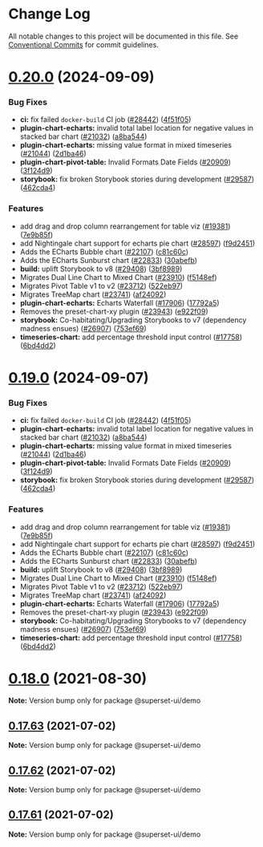 # Change Log

All notable changes to this project will be documented in this file.
See [Conventional Commits](https://conventionalcommits.org) for commit guidelines.

# [0.20.0](https://github.com/apache/superset/compare/v2021.41.0...v0.20.0) (2024-09-09)

### Bug Fixes

- **ci:** fix failed `docker-build` CI job ([#28442](https://github.com/apache/superset/issues/28442)) ([4f51f05](https://github.com/apache/superset/commit/4f51f051334e5285495a53074c54aae0fea77156))
- **plugin-chart-echarts:** invalid total label location for negative values in stacked bar chart ([#21032](https://github.com/apache/superset/issues/21032)) ([a8ba544](https://github.com/apache/superset/commit/a8ba544e609ad3af449239c1fb956bb18c7066c4))
- **plugin-chart-echarts:** missing value format in mixed timeseries ([#21044](https://github.com/apache/superset/issues/21044)) ([2d1ba46](https://github.com/apache/superset/commit/2d1ba468441b113c574d6fcc5984e8e09ddbc1c6))
- **plugin-chart-pivot-table:** Invalid Formats Date Fields ([#20909](https://github.com/apache/superset/issues/20909)) ([3f124d9](https://github.com/apache/superset/commit/3f124d9d67f194746da0a49ee2456a0530ec73f9))
- **storybook:** fix broken Storybook stories during development ([#29587](https://github.com/apache/superset/issues/29587)) ([462cda4](https://github.com/apache/superset/commit/462cda400baa00b3bcc4a7f8aded362ca55e18a5))

### Features

- add drag and drop column rearrangement for table viz ([#19381](https://github.com/apache/superset/issues/19381)) ([7e9b85f](https://github.com/apache/superset/commit/7e9b85f76ca8cae38c38e11f857634216b1cd71c))
- add Nightingale chart support for echarts pie chart ([#28597](https://github.com/apache/superset/issues/28597)) ([f9d2451](https://github.com/apache/superset/commit/f9d2451b23e0f5b0316a61889a8d964704e888dc))
- Adds the ECharts Bubble chart ([#22107](https://github.com/apache/superset/issues/22107)) ([c81c60c](https://github.com/apache/superset/commit/c81c60c91fbcb09dd63c05f050e18ee09ceebfd6))
- Adds the ECharts Sunburst chart ([#22833](https://github.com/apache/superset/issues/22833)) ([30abefb](https://github.com/apache/superset/commit/30abefb519978e2760a492de51dc0d19803edf3a))
- **build:** uplift Storybook to v8 ([#29408](https://github.com/apache/superset/issues/29408)) ([3bf8989](https://github.com/apache/superset/commit/3bf89893dc17a8dea94a40a6d590625d215e8dab))
- Migrates Dual Line Chart to Mixed Chart ([#23910](https://github.com/apache/superset/issues/23910)) ([f5148ef](https://github.com/apache/superset/commit/f5148ef728ce649697c10fb7aa65982d7dd05638))
- Migrates Pivot Table v1 to v2 ([#23712](https://github.com/apache/superset/issues/23712)) ([522eb97](https://github.com/apache/superset/commit/522eb97b65dcaceb82f7f1b7de8545997a415253))
- Migrates TreeMap chart ([#23741](https://github.com/apache/superset/issues/23741)) ([af24092](https://github.com/apache/superset/commit/af24092440f23f807554dcc63e3e45c3c73273bf))
- **plugin-chart-echarts:** Echarts Waterfall ([#17906](https://github.com/apache/superset/issues/17906)) ([17792a5](https://github.com/apache/superset/commit/17792a507c7245c9e09c6eb98a774f2ef4ec8568))
- Removes the preset-chart-xy plugin ([#23943](https://github.com/apache/superset/issues/23943)) ([e922f09](https://github.com/apache/superset/commit/e922f0993d31732f048eb4d638c67cd7fc18bdfa))
- **storybook:** Co-habitating/Upgrading Storybooks to v7 (dependency madness ensues) ([#26907](https://github.com/apache/superset/issues/26907)) ([753ef69](https://github.com/apache/superset/commit/753ef695294ce26238b68ff41ba0a9af6aea74de))
- **timeseries-chart:** add percentage threshold input control ([#17758](https://github.com/apache/superset/issues/17758)) ([6bd4dd2](https://github.com/apache/superset/commit/6bd4dd257a6089a093bae3f251cf9f0976d353e6))

# [0.19.0](https://github.com/apache/superset/compare/v2021.41.0...v0.19.0) (2024-09-07)

### Bug Fixes

- **ci:** fix failed `docker-build` CI job ([#28442](https://github.com/apache/superset/issues/28442)) ([4f51f05](https://github.com/apache/superset/commit/4f51f051334e5285495a53074c54aae0fea77156))
- **plugin-chart-echarts:** invalid total label location for negative values in stacked bar chart ([#21032](https://github.com/apache/superset/issues/21032)) ([a8ba544](https://github.com/apache/superset/commit/a8ba544e609ad3af449239c1fb956bb18c7066c4))
- **plugin-chart-echarts:** missing value format in mixed timeseries ([#21044](https://github.com/apache/superset/issues/21044)) ([2d1ba46](https://github.com/apache/superset/commit/2d1ba468441b113c574d6fcc5984e8e09ddbc1c6))
- **plugin-chart-pivot-table:** Invalid Formats Date Fields ([#20909](https://github.com/apache/superset/issues/20909)) ([3f124d9](https://github.com/apache/superset/commit/3f124d9d67f194746da0a49ee2456a0530ec73f9))
- **storybook:** fix broken Storybook stories during development ([#29587](https://github.com/apache/superset/issues/29587)) ([462cda4](https://github.com/apache/superset/commit/462cda400baa00b3bcc4a7f8aded362ca55e18a5))

### Features

- add drag and drop column rearrangement for table viz ([#19381](https://github.com/apache/superset/issues/19381)) ([7e9b85f](https://github.com/apache/superset/commit/7e9b85f76ca8cae38c38e11f857634216b1cd71c))
- add Nightingale chart support for echarts pie chart ([#28597](https://github.com/apache/superset/issues/28597)) ([f9d2451](https://github.com/apache/superset/commit/f9d2451b23e0f5b0316a61889a8d964704e888dc))
- Adds the ECharts Bubble chart ([#22107](https://github.com/apache/superset/issues/22107)) ([c81c60c](https://github.com/apache/superset/commit/c81c60c91fbcb09dd63c05f050e18ee09ceebfd6))
- Adds the ECharts Sunburst chart ([#22833](https://github.com/apache/superset/issues/22833)) ([30abefb](https://github.com/apache/superset/commit/30abefb519978e2760a492de51dc0d19803edf3a))
- **build:** uplift Storybook to v8 ([#29408](https://github.com/apache/superset/issues/29408)) ([3bf8989](https://github.com/apache/superset/commit/3bf89893dc17a8dea94a40a6d590625d215e8dab))
- Migrates Dual Line Chart to Mixed Chart ([#23910](https://github.com/apache/superset/issues/23910)) ([f5148ef](https://github.com/apache/superset/commit/f5148ef728ce649697c10fb7aa65982d7dd05638))
- Migrates Pivot Table v1 to v2 ([#23712](https://github.com/apache/superset/issues/23712)) ([522eb97](https://github.com/apache/superset/commit/522eb97b65dcaceb82f7f1b7de8545997a415253))
- Migrates TreeMap chart ([#23741](https://github.com/apache/superset/issues/23741)) ([af24092](https://github.com/apache/superset/commit/af24092440f23f807554dcc63e3e45c3c73273bf))
- **plugin-chart-echarts:** Echarts Waterfall ([#17906](https://github.com/apache/superset/issues/17906)) ([17792a5](https://github.com/apache/superset/commit/17792a507c7245c9e09c6eb98a774f2ef4ec8568))
- Removes the preset-chart-xy plugin ([#23943](https://github.com/apache/superset/issues/23943)) ([e922f09](https://github.com/apache/superset/commit/e922f0993d31732f048eb4d638c67cd7fc18bdfa))
- **storybook:** Co-habitating/Upgrading Storybooks to v7 (dependency madness ensues) ([#26907](https://github.com/apache/superset/issues/26907)) ([753ef69](https://github.com/apache/superset/commit/753ef695294ce26238b68ff41ba0a9af6aea74de))
- **timeseries-chart:** add percentage threshold input control ([#17758](https://github.com/apache/superset/issues/17758)) ([6bd4dd2](https://github.com/apache/superset/commit/6bd4dd257a6089a093bae3f251cf9f0976d353e6))

# [0.18.0](https://github.com/apache-superset/superset-ui/compare/v0.17.87...v0.18.0) (2021-08-30)

**Note:** Version bump only for package @superset-ui/demo

## [0.17.63](https://github.com/apache-superset/superset-ui/compare/v0.17.62...v0.17.63) (2021-07-02)

**Note:** Version bump only for package @superset-ui/demo

## [0.17.62](https://github.com/apache-superset/superset-ui/compare/v0.17.61...v0.17.62) (2021-07-02)

**Note:** Version bump only for package @superset-ui/demo

## [0.17.61](https://github.com/apache-superset/superset-ui/compare/v0.17.60...v0.17.61) (2021-07-02)

**Note:** Version bump only for package @superset-ui/demo
